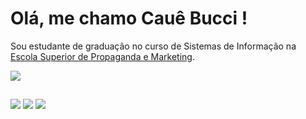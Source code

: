 # Olá, me chamo Cauê Bucci ! 

Sou estudante de graduação no curso de Sistemas de Informação na [Escola Superior de Propaganda e Marketing](https://sistemasdeinformacao.espm.edu.br/).

<div>
<a href="https://github.com/cauebucci">
<img src="https://github-readme-stats.vercel.app/api/top-langs/?username=cauebucci&layout=compact&langs_count=7&theme=dracula"/>
</div>
  
  ##
  
  <div> 
  <a href="https://www.instagram.com/cauebucci/" target="_blank"><img src="https://img.shields.io/badge/-Instagram-%23E4405F?style=for-the-badge&logo=instagram&logoColor=white" target="_blank"></a>
  <a href = "mailto:cauebucci@gmail.com"><img src="https://img.shields.io/badge/-Gmail-%23333?style=for-the-badge&logo=gmail&logoColor=white" target="_blank"></a>
  <a href="https://www.linkedin.com/in/cauebucci/" target="_blank"><img src="https://img.shields.io/badge/-LinkedIn-%230077B5?style=for-the-badge&logo=linkedin&logoColor=white" target="_blank"></a> 
 
</div>
